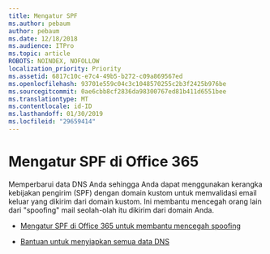 ```yaml
---
title: Mengatur SPF
ms.author: pebaum
author: pebaum
ms.date: 12/18/2018
ms.audience: ITPro
ms.topic: article
ROBOTS: NOINDEX, NOFOLLOW
localization_priority: Priority
ms.assetid: 6817c10c-e7c4-49b5-b272-c09a869567ed
ms.openlocfilehash: 93701e559c04c3c1048570255c2b3f2425b976be
ms.sourcegitcommit: 0ae6cbb8cf2836da98300767ed81b411d6551bee
ms.translationtype: MT
ms.contentlocale: id-ID
ms.lasthandoff: 01/30/2019
ms.locfileid: "29659414"
---
```

# <a name="set-up-spf-in-office-365"></a>Mengatur SPF di Office 365

Memperbarui data DNS Anda sehingga Anda dapat menggunakan kerangka kebijakan pengirim (SPF) dengan domain kustom untuk memvalidasi email keluar yang dikirim dari domain kustom. Ini membantu mencegah orang lain dari "spoofing" mail seolah-olah itu dikirim dari domain Anda.
  
- [Mengatur SPF di Office 365 untuk membantu mencegah spoofing](https://docs.microsoft.com/office365/SecurityCompliance/set-up-spf-in-office-365-to-help-prevent-spoofing)
    
- [Bantuan untuk menyiapkan semua data DNS](https://docs.microsoft.com/office365/admin/get-help-with-domains/create-dns-records-at-any-dns-hosting-provider)
    

